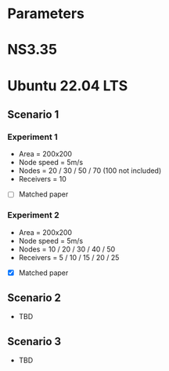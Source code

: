 # Parameters
# NS3.35
# Ubuntu 22.04 LTS


## Scenario 1
### Experiment 1
- Area       = 200x200
- Node speed = 5m/s
- Nodes      = 20 / 30 / 50 / 70 (100 not included)
- Receivers  = 10
- [ ] Matched paper
### Experiment 2
- Area       = 200x200
- Node speed = 5m/s
- Nodes      = 10 / 20 / 30 / 40 / 50
- Receivers  = 5 / 10 / 15 / 20 / 25
- [x] Matched paper


## Scenario 2
- TBD


## Scenario 3
- TBD

